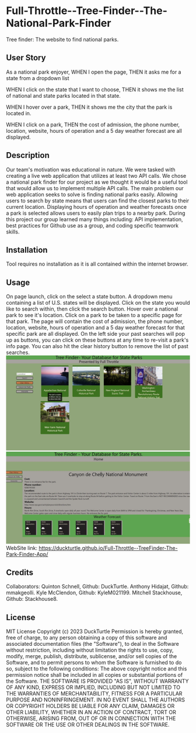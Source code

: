# Full-Throttle--Tree-Finder--The-National-Park-Finder

Tree finder: The website to find national parks.

## User Story

As a national park enjoyer, WHEN I open the page, THEN it asks me for a state from a dropdown list

WHEN I click on the state that I want to choose, THEN it shows me the list of national and state parks located in that state.

WHEN I hover over a park, THEN it shows me the city that the park is located in.

WHEN I click on a park, THEN the cost of admission, the phone number, location, website, hours of operation and a 5 day weather forecast are all displayed.

## Description

Our team's motivation was educational in nature. We were tasked with creating a live web application that utilizes at least two API calls.
We chose a national park finder for our project as we thought it would be a useful tool that would allow us to implement multiple API calls.
The main problem our web application seeks to solve is finding national parks easily. Allowing users to search by state means that users can find the closest parks to their current location. Displaying hours of operation and weather forecasts once a park is selected allows users to easily plan trips to a nearby park.
During this project our group learned many things including: API implementation, best practices for Github use as a group, and coding specific teamwork skills.

## Installation

Tool requires no installation as it is all contained within the internet browser.

## Usage

On page launch, click on the select a state button.
A dropdown menu containing a list of U.S. states will be displayed.
Click on the state you would like to search within, then click the search button.
Hover over a national park to see it's location.
Click on a park to be taken to a specific page for that park.
The page will contain the cost of admission, the phone number, location, website, hours of operation and a 5 day weather forecast for that specific park are all displayed.
On the left side your past searches will pop up as buttons, you can click on these buttons at any time to re-visit a park's info page. You can also hit the clear history button to remove the list of past searches.
![After State Search](./assets/images/StateView.JPG)
![After Park Selection](./assets/images/ParkView.JPG)
WebSite link: https://duckturtle.github.io/Full-Throttle--TreeFinder-The-Park-Finder-App/ 

## Credits

Collaborators:
Quinton Schnell, Github: DuckTurtle.
Anthony Hidajat, Github: mmakgeolli.
Kyle McClendon, Github: KyleM021199.
Mitchell Stackhouse, Github: Stackhouse8.

## License

MIT License
Copyright (c) 2023 DuckTurtle
Permission is hereby granted, free of charge, to any person obtaining a copy of this software and associated documentation files (the "Software"), to deal in the Software without restriction, including without limitation the rights to use, copy, modify, merge, publish, distribute, sublicense, and/or sell copies of the Software, and to permit persons to whom the Software is furnished to do so, subject to the following conditions:
The above copyright notice and this permission notice shall be included in all copies or substantial portions of the Software.
THE SOFTWARE IS PROVIDED "AS IS", WITHOUT WARRANTY OF ANY KIND, EXPRESS OR IMPLIED, INCLUDING BUT NOT LIMITED TO THE WARRANTIES OF MERCHANTABILITY, FITNESS FOR A PARTICULAR PURPOSE AND NONINFRINGEMENT. IN NO EVENT SHALL THE AUTHORS OR COPYRIGHT HOLDERS BE LIABLE FOR ANY CLAIM, DAMAGES OR OTHER LIABILITY, WHETHER IN AN ACTION OF CONTRACT, TORT OR OTHERWISE, ARISING FROM, OUT OF OR IN CONNECTION WITH THE SOFTWARE OR THE USE OR OTHER DEALINGS IN THE SOFTWARE.
